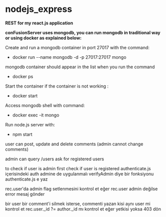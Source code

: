 # nodejs_express
**REST for my react.js application**


**conFusionServer uses mongodb, you can run mongodb in traditional way or using docker as explained below:**

Create and run a mongodb container in port 27017 with the command:  <br />
*  docker run --name mongodb -d -p 27017:27017 mongo

mongodb container should appear in the list when you run the command
* docker ps

Start the container if the container is not working : <br />
* docker  start <CONTAINER-ID>

Access mongodb shell with command: <br />
* docker exec -it <CONTAINER-ID> mongo

Run node.js server with: <br />
* npm start


user can post, update and delete comments (admin cannot change comments)

admin can query /users  ask for registered users

to check if user is admin first check if user is registered 
authenticate.js içerisindeki auth admine de uygulanmalı
verifyAdmin diye bir fonksiyonu authenticate.js e yaz 

rec.user'da admin flag setlenmesini kontrol et
eğer rec.user admin değilse error mesaj gönder 

bir user bir comment'i silmek isterse, commenti yazan kisi aynı user mi kontrol et
rec.user._id ?= author._id mı kontrol et   eğer yetkisi yoksa 403 dön




